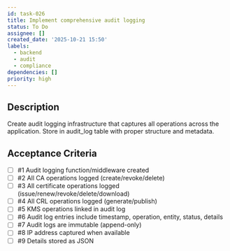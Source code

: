 ```yaml
---
id: task-026
title: Implement comprehensive audit logging
status: To Do
assignee: []
created_date: '2025-10-21 15:50'
labels:
  - backend
  - audit
  - compliance
dependencies: []
priority: high
---
```


## Description

<!-- SECTION:DESCRIPTION:BEGIN -->
Create audit logging infrastructure that captures all operations across the application. Store in audit_log table with proper structure and metadata.
<!-- SECTION:DESCRIPTION:END -->

## Acceptance Criteria
<!-- AC:BEGIN -->
- [ ] #1 Audit logging function/middleware created
- [ ] #2 All CA operations logged (create/revoke/delete)
- [ ] #3 All certificate operations logged (issue/renew/revoke/delete/download)
- [ ] #4 All CRL operations logged (generate/publish)
- [ ] #5 KMS operations linked in audit log
- [ ] #6 Audit log entries include timestamp, operation, entity, status, details
- [ ] #7 Audit logs are immutable (append-only)
- [ ] #8 IP address captured when available
- [ ] #9 Details stored as JSON
<!-- AC:END -->

